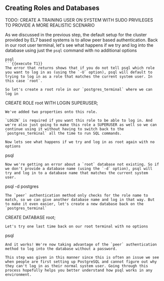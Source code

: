Creating Roles and Databases
----------------------------

TODO: CREATE A TRAINING USER ON SYSTEM WITH SUDO PRIVILEGES TO PROVIDE A MORE REALISTIC SCENARIO


As we discussed in the previous step, the default setup for the cluster provided by EL7 based systems is to allow peer based authentication. Back in our root user terminal, let's see what happens if we try and log into the database using just the `psql` command with no additional options
```
psql
```{{execute T1}}
The error that returns shows that if you do not tell psql which role you want to log in as (using the `-U` option), psql will default to trying to log in as a role that matches the current system user. In this case `root`.

So let's create a root role in our `postgres_terminal` where we can log in
```
CREATE ROLE root WITH LOGIN SUPERUSER;
```{{execute T2}}
We've added two properties onto this role.

`LOGIN` is required if you want this role to be able to log in. And we're also just going to make this role a SUPERUSER as well so we can continue using it without having to switch back to the `postgres_terminal` all the time to run SQL commands.

Now lets see what happens if we try and log in as root again with no options
```
psql
```{{execute T1}}
Now we're getting an error about a `root` database not existing. So if we don't provide a database name (using the `-d` option), psql will try and log in to a database name that matches the current system user. 
```
psql -d postgres
```{{execute T2}}
The `peer` authentication method only checks for the role name to match, so we can give another database name and log in that way. But to make it even easier, let's create a new database back on the `postgres_terminal`
```
CREATE DATABASE root;
```{{execute T2}}
Let's try one last time back on our root terminal with no options
```
psql
```{{execute T1}}
And it works! We're now taking advantage of the `peer` authentication method to log into the database without a password.

This step was given in this manner since this is often an issue we see when people are first setting up PostgreSQL and cannot figure out why they can't log in as their normal system user. Going through this process hopefully helps you better understand how psql works in any environment.


